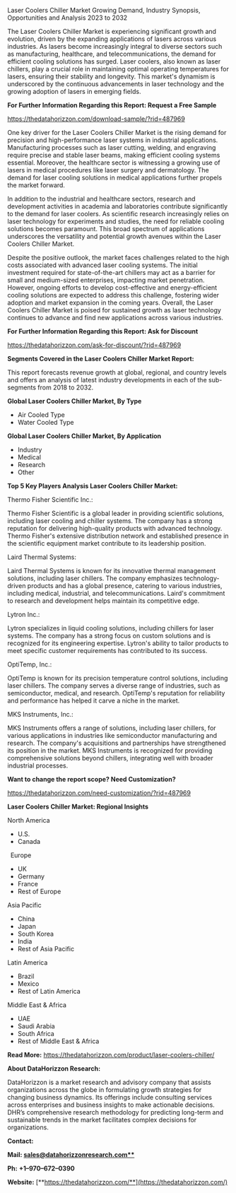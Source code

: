 ﻿Laser Coolers Chiller Market Growing Demand, Industry Synopsis, Opportunities and Analysis 2023 to 2032


The Laser Coolers Chiller Market is experiencing significant growth and evolution, driven by the expanding applications of lasers across various industries. As lasers become increasingly integral to diverse sectors such as manufacturing, healthcare, and telecommunications, the demand for efficient cooling solutions has surged. Laser coolers, also known as laser chillers, play a crucial role in maintaining optimal operating temperatures for lasers, ensuring their stability and longevity. This market's dynamism is underscored by the continuous advancements in laser technology and the growing adoption of lasers in emerging fields.

**For Further Information Regarding this Report: Request a Free Sample**	

<https://thedatahorizzon.com/download-sample/?rid=487969>

One key driver for the Laser Coolers Chiller Market is the rising demand for precision and high-performance laser systems in industrial applications. Manufacturing processes such as laser cutting, welding, and engraving require precise and stable laser beams, making efficient cooling systems essential. Moreover, the healthcare sector is witnessing a growing use of lasers in medical procedures like laser surgery and dermatology. The demand for laser cooling solutions in medical applications further propels the market forward.

In addition to the industrial and healthcare sectors, research and development activities in academia and laboratories contribute significantly to the demand for laser coolers. As scientific research increasingly relies on laser technology for experiments and studies, the need for reliable cooling solutions becomes paramount. This broad spectrum of applications underscores the versatility and potential growth avenues within the Laser Coolers Chiller Market.

Despite the positive outlook, the market faces challenges related to the high costs associated with advanced laser cooling systems. The initial investment required for state-of-the-art chillers may act as a barrier for small and medium-sized enterprises, impacting market penetration. However, ongoing efforts to develop cost-effective and energy-efficient cooling solutions are expected to address this challenge, fostering wider adoption and market expansion in the coming years. Overall, the Laser Coolers Chiller Market is poised for sustained growth as laser technology continues to advance and find new applications across various industries.

**For Further Information Regarding this Report: Ask for Discount**	

<https://thedatahorizzon.com/ask-for-discount/?rid=487969>

**Segments Covered in the Laser Coolers Chiller Market Report:**

This report forecasts revenue growth at global, regional, and country levels and offers an analysis of latest industry developments in each of the sub-segments from 2018 to 2032.

**Global Laser Coolers Chiller Market, By Type**

- Air Cooled Type
- Water Cooled Type

**Global Laser Coolers Chiller Market, By Application**

- Industry
- Medical
- Research
- Other

**Top 5 Key Players Analysis Laser Coolers Chiller Market:**

Thermo Fisher Scientific Inc.:

Thermo Fisher Scientific is a global leader in providing scientific solutions, including laser cooling and chiller systems. The company has a strong reputation for delivering high-quality products with advanced technology. Thermo Fisher's extensive distribution network and established presence in the scientific equipment market contribute to its leadership position.

Laird Thermal Systems:

Laird Thermal Systems is known for its innovative thermal management solutions, including laser chillers. The company emphasizes technology-driven products and has a global presence, catering to various industries, including medical, industrial, and telecommunications. Laird's commitment to research and development helps maintain its competitive edge.

Lytron Inc.:

Lytron specializes in liquid cooling solutions, including chillers for laser systems. The company has a strong focus on custom solutions and is recognized for its engineering expertise. Lytron's ability to tailor products to meet specific customer requirements has contributed to its success.

OptiTemp, Inc.:

OptiTemp is known for its precision temperature control solutions, including laser chillers. The company serves a diverse range of industries, such as semiconductor, medical, and research. OptiTemp's reputation for reliability and performance has helped it carve a niche in the market.

MKS Instruments, Inc.:

MKS Instruments offers a range of solutions, including laser chillers, for various applications in industries like semiconductor manufacturing and research. The company's acquisitions and partnerships have strengthened its position in the market. MKS Instruments is recognized for providing comprehensive solutions beyond chillers, integrating well with broader industrial processes.

**Want to change the report scope? Need Customization?**

<https://thedatahorizzon.com/need-customization/?rid=487969>

**Laser Coolers Chiller Market: Regional Insights**

North America

- U.S.
- Canada

` `Europe

- UK
- Germany
- France
- Rest of Europe

Asia Pacific	

- China
- Japan
- South Korea
- India
- Rest of Asia Pacific

Latin America

- Brazil
- Mexico
- Rest of Latin America

Middle East & Africa

- UAE
- Saudi Arabia
- South Africa
- Rest of Middle East & Africa

**Read More:** <https://thedatahorizzon.com/product/laser-coolers-chiller/>

**About DataHorizzon Research:**

DataHorizzon is a market research and advisory company that assists organizations across the globe in formulating growth strategies for changing business dynamics. Its offerings include consulting services across enterprises and business insights to make actionable decisions. DHR’s comprehensive research methodology for predicting long-term and sustainable trends in the market facilitates complex decisions for organizations.

**Contact:**

**Mail: [sales@datahorizzonresearch.com**](mailto:sales@datahorizzonresearch.com)**

**Ph:** **+1–970–672–0390**

**Website:** [**https://thedatahorizzon.com/**](https://thedatahorizzon.com/)

